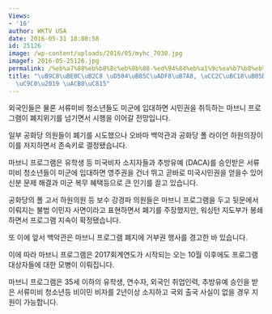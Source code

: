 ```yaml
---
Views:
- '16'
author: WKTV USA
date: 2016-05-31 18:00:58
id: 25126
image: /wp-content/uploads/2016/05/myhc_7030.jpg
imagef: 2016-05-25126.jpg
permalink: /%eb%a7%88%eb%b8%8c%eb%8b%88-%ed%94%84%eb%a1%9c%ea%b7%b8%eb%9e%a8-%ec%b0%ac%eb%b0%98%eb%81%9d-%ec%9c%a0%ec%a7%80-%ea%b2%b0%ec%a0%95/
title: "\uB9C8\uBE0C\uB2C8 \uD504\uB85C\uADF8\uB7A8, \uCC2C\uBC18\uB05D \u2018\uC720\
  \uC9C0\u2019 \uACB0\uC815"
---
```


외국인들은 물론 서류미비 청소년들도 미군에 입대하면 시민권을 취득하는 마브니 프로그램이 폐지위기를 넘기면서 시행을 이어갈 전망입니다.

일부 공화당 의원들이 폐기를 시도했으나 오바마 백악관과 공화당 폴 라이언 하원의장이 이를 저지하면서 존속키로 결정됐습니다.

마브니 프로그램은 유학생 등 미국비자 소지자들과 추방유예 (DACA)를 승인받은 서류미비 청소년들이 미군에 입대하면 영주권을 건너 뛰고 곧바로 미국시민권을 얻을수 있어 신분 문제 해결과 미군 복무 혜택등으로 큰 인기를 끌고 있습니다.

공화당의 폴 고서 하원의원 등 보수 강경파 의원들은 마브니 프로그램을 두고 뒷문에서 이뤄지는 불법 이민자 사면이라고 표현하면서 폐기를 주장했지만, 워싱턴 지도부가 봉쇄하면서 프로그램 지속이 확정됐습니다.

또 이에 앞서 백악관은 마브니 프로그램 폐지에 거부권 행사를 경고한 바 있습니다.

이에 따라 마브니 프로그램은 2017회계연도가 시작되는 오는 10월 이후에도 프로그램 대상자들에 대한 모병이 이뤄집니다.

마브니 프로그램은 35세 이하의 유학생, 연수자, 외국인 취업인력, 추방유예 승인을 받은 서류미비 청소년등 비이민 비자를 2년이상 소지하고 국외 출국 사실이 없을 경우 지원이 가능합니다.

&nbsp;

&nbsp;

&nbsp;